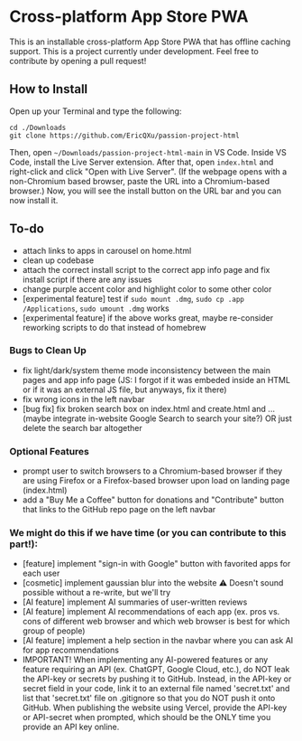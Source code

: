 ﻿# Cross-platform App Store PWA
This is an installable cross-platform App Store PWA that has offline caching support. This is a project currently under development. Feel free to contribute by opening a pull request!

## How to Install
Open up your Terminal and type the following:

    cd ./Downloads
    git clone https://github.com/EricQXu/passion-project-html
 Then, open `~/Downloads/passion-project-html-main` in VS Code. Inside VS Code, install the Live Server extension. After that, open `index.html` and right-click and click "Open with Live Server". (If the webpage opens with a non-Chromium based browser, paste the URL into a Chromium-based browser.) Now, you will see the install button on the URL bar and you can now install it.

## To-do
- attach links to apps in carousel on home.html
- clean up codebase
- attach the correct install script to the correct app info page and fix install script if there are any issues
- change purple accent color and highlight color to some other color
- [experimental feature] test if ```sudo mount .dmg```, ```sudo cp .app /Applications```, ```sudo umount .dmg``` works
- [experimental feature] if the above works great, maybe re-consider reworking scripts to do that instead of homebrew

### Bugs to Clean Up
- fix light/dark/system theme mode inconsistency between the main pages and app info page (JS: I forgot if it was embeded inside an HTML or if it was an external JS file, but anyways, fix it there)
- fix wrong icons in the left navbar
- [bug fix] fix broken search box on index.html and create.html and ... (maybe integrate in-website Google Search to search your site?) OR just delete the search bar altogether

### Optional Features
- prompt user to switch browsers to a Chromium-based browser if they are using Firefox or a Firefox-based browser upon load on landing page (index.html)
- add a "Buy Me a Coffee" button for donations and "Contribute" button that links to the GitHub repo page on the left navbar

### We might do this if we have time (or you can contribute to this part!):
- [feature] implement "sign-in with Google" button with favorited apps for each user
- [cosmetic] implement gaussian blur into the website ⚠️  Doesn't sound possible without a re-write, but we'll try
- [AI feature] implement AI summaries of user-written reviews
- [AI feature] implement AI recommendations of each app (ex. pros vs. cons of different web browser and which web browser is best for which group of people)
- [AI feature] implement a help section in the navbar where you can ask AI for app recommendations
- IMPORTANT! When implementing any AI-powered features or any feature requiring an API (ex. ChatGPT, Google Cloud, etc.), do NOT leak the API-key or secrets by pushing it to GitHub. Instead, in the API-key or secret field in your code, link it to an external file named 'secret.txt' and list that 'secret.txt' file on .gitignore so that you do NOT push it onto GitHub. When publishing the website using Vercel, provide the API-key or API-secret when prompted, which should be the ONLY time you provide an API key online.
